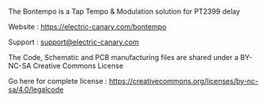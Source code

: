 The Bontempo is a Tap Tempo & Modulation solution for PT2399 delay

Website : https://electric-canary.com/bontempo

Support : support@electric-canary.com

The Code, Schematic and PCB manufacturing files are shared under a BY-NC-SA Creative Commons License

Go here for complete license : https://creativecommons.org/licenses/by-nc-sa/4.0/legalcode
